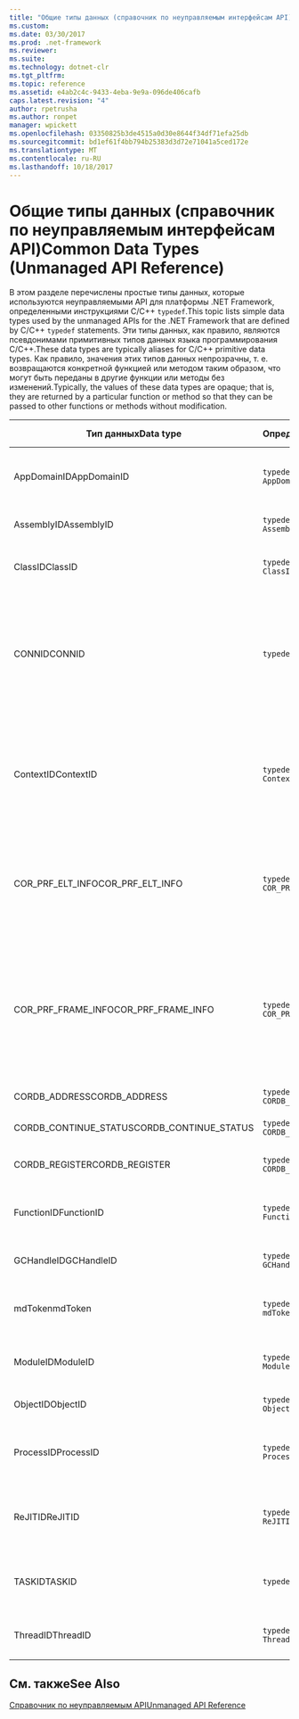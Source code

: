 ```yaml
---
title: "Общие типы данных (справочник по неуправляемым интерфейсам API)"
ms.custom: 
ms.date: 03/30/2017
ms.prod: .net-framework
ms.reviewer: 
ms.suite: 
ms.technology: dotnet-clr
ms.tgt_pltfrm: 
ms.topic: reference
ms.assetid: e4ab2c4c-9433-4eba-9e9a-096de406cafb
caps.latest.revision: "4"
author: rpetrusha
ms.author: ronpet
manager: wpickett
ms.openlocfilehash: 03350825b3de4515a0d30e8644f34df71efa25db
ms.sourcegitcommit: bd1ef61f4bb794b25383d3d72e71041a5ced172e
ms.translationtype: MT
ms.contentlocale: ru-RU
ms.lasthandoff: 10/18/2017
---
```

# <a name="common-data-types-unmanaged-api-reference"></a><span data-ttu-id="7e078-102">Общие типы данных (справочник по неуправляемым интерфейсам API)</span><span class="sxs-lookup"><span data-stu-id="7e078-102">Common Data Types (Unmanaged API Reference)</span></span>
<span data-ttu-id="7e078-103">В этом разделе перечислены простые типы данных, которые используются неуправляемыми API для платформы .NET Framework, определенными инструкциями C/C++ `typedef`.</span><span class="sxs-lookup"><span data-stu-id="7e078-103">This topic lists simple data types used by the unmanaged APIs for the .NET Framework that are defined by C/C++ `typedef` statements.</span></span> <span data-ttu-id="7e078-104">Эти типы данных, как правило, являются псевдонимами примитивных типов данных языка программирования C/C++.</span><span class="sxs-lookup"><span data-stu-id="7e078-104">These data types are typically aliases for C/C++ primitive data types.</span></span> <span data-ttu-id="7e078-105">Как правило, значения этих типов данных непрозрачны, т. е. возвращаются конкретной функцией или методом таким образом, что могут быть переданы в другие функции или методы без изменений.</span><span class="sxs-lookup"><span data-stu-id="7e078-105">Typically, the values of these data types are opaque; that is, they are returned by a particular function or method so that they can be passed to other functions or methods without modification.</span></span>  
  
|<span data-ttu-id="7e078-106">Тип данных</span><span class="sxs-lookup"><span data-stu-id="7e078-106">Data type</span></span>|<span data-ttu-id="7e078-107">Определение</span><span class="sxs-lookup"><span data-stu-id="7e078-107">Definition</span></span>|<span data-ttu-id="7e078-108">Определен в</span><span class="sxs-lookup"><span data-stu-id="7e078-108">Defined in</span></span>|<span data-ttu-id="7e078-109">Описание</span><span class="sxs-lookup"><span data-stu-id="7e078-109">Description</span></span>|  
|---------------|----------------|----------------|-----------------|  
|<span data-ttu-id="7e078-110">AppDomainID</span><span class="sxs-lookup"><span data-stu-id="7e078-110">AppDomainID</span></span>|`typedef UINT_PTR AppDomainID;`|<span data-ttu-id="7e078-111">corprof.h</span><span class="sxs-lookup"><span data-stu-id="7e078-111">corprof.h</span></span>|<span data-ttu-id="7e078-112">Идентификатор домена приложения.</span><span class="sxs-lookup"><span data-stu-id="7e078-112">The identifier of an application domain.</span></span>|  
|<span data-ttu-id="7e078-113">AssemblyID</span><span class="sxs-lookup"><span data-stu-id="7e078-113">AssemblyID</span></span>|`typedef UINT_PTR AssemblyID;`|<span data-ttu-id="7e078-114">corprof.h</span><span class="sxs-lookup"><span data-stu-id="7e078-114">corprof.h</span></span>|<span data-ttu-id="7e078-115">Идентификатор сборки.</span><span class="sxs-lookup"><span data-stu-id="7e078-115">The identifier of an assembly.</span></span>|  
|<span data-ttu-id="7e078-116">ClassID</span><span class="sxs-lookup"><span data-stu-id="7e078-116">ClassID</span></span>|`typedef UINT_PTR ClassID;`|<span data-ttu-id="7e078-117">corprof.h</span><span class="sxs-lookup"><span data-stu-id="7e078-117">corprof.h</span></span>|<span data-ttu-id="7e078-118">Идентификатор управляемого класса.</span><span class="sxs-lookup"><span data-stu-id="7e078-118">The identifier of a managed class.</span></span>|  
|<span data-ttu-id="7e078-119">CONNID</span><span class="sxs-lookup"><span data-stu-id="7e078-119">CONNID</span></span>|`typedef DWORD CONNID;`|<span data-ttu-id="7e078-120">cordebug.h, mscoree.h</span><span class="sxs-lookup"><span data-stu-id="7e078-120">cordebug.h, mscoree.h</span></span>|<span data-ttu-id="7e078-121">Идентификатор подключения для потока, подключенного к экземпляру Microsoft SQL Server.</span><span class="sxs-lookup"><span data-stu-id="7e078-121">The connection identifier for a thread that is connected to an instance of Microsoft SQL Server.</span></span>|  
|<span data-ttu-id="7e078-122">ContextID</span><span class="sxs-lookup"><span data-stu-id="7e078-122">ContextID</span></span>|`typedef UINT_PTR ContextID;`|<span data-ttu-id="7e078-123">corprof.h</span><span class="sxs-lookup"><span data-stu-id="7e078-123">corprof.h</span></span>|<span data-ttu-id="7e078-124">Идентификатор контекста, связанного с определенным управляемым потоком.</span><span class="sxs-lookup"><span data-stu-id="7e078-124">The identifier of the context associated with a particular managed thread.</span></span>|  
|<span data-ttu-id="7e078-125">COR_PRF_ELT_INFO</span><span class="sxs-lookup"><span data-stu-id="7e078-125">COR_PRF_ELT_INFO</span></span>|`typedef UINT_PTR COR_PRF_ELT_INFO;`|<span data-ttu-id="7e078-126">corprof.h</span><span class="sxs-lookup"><span data-stu-id="7e078-126">corprof.h</span></span>|<span data-ttu-id="7e078-127">Непрозрачный дескриптор, представляющий сведения об определенном кадре стека.</span><span class="sxs-lookup"><span data-stu-id="7e078-127">An opaque handle that represents information about a particular stack frame.</span></span>|  
|<span data-ttu-id="7e078-128">COR_PRF_FRAME_INFO</span><span class="sxs-lookup"><span data-stu-id="7e078-128">COR_PRF_FRAME_INFO</span></span>|`typedef UINT_PTR COR_PRF_FRAME_INFO;`|<span data-ttu-id="7e078-129">corprof.h</span><span class="sxs-lookup"><span data-stu-id="7e078-129">corprof.h</span></span>|<span data-ttu-id="7e078-130">Непрозрачный дескриптор, который указывает на кадр стека.</span><span class="sxs-lookup"><span data-stu-id="7e078-130">An opaque handle that points to a stack frame.</span></span> <span data-ttu-id="7e078-131">Допускается только при обратном вызове, к которому он передается.</span><span class="sxs-lookup"><span data-stu-id="7e078-131">It is valid only during the callback to which it is passed.</span></span>|  
|<span data-ttu-id="7e078-132">CORDB_ADDRESS</span><span class="sxs-lookup"><span data-stu-id="7e078-132">CORDB_ADDRESS</span></span>|`typedef ULONG64 CORDB_ADDRESS;`|<span data-ttu-id="7e078-133">cordebug.h</span><span class="sxs-lookup"><span data-stu-id="7e078-133">cordebug.h</span></span>|<span data-ttu-id="7e078-134">Адрес в памяти.</span><span class="sxs-lookup"><span data-stu-id="7e078-134">An address in memory.</span></span>|  
|<span data-ttu-id="7e078-135">CORDB_CONTINUE_STATUS</span><span class="sxs-lookup"><span data-stu-id="7e078-135">CORDB_CONTINUE_STATUS</span></span>|`typedef DWORD CORDB_CONTINUE_STATUS;`|<span data-ttu-id="7e078-136">cordebug.h</span><span class="sxs-lookup"><span data-stu-id="7e078-136">cordebug.h</span></span>|<span data-ttu-id="7e078-137">Состояние продолжения.</span><span class="sxs-lookup"><span data-stu-id="7e078-137">The continuation status.</span></span>|  
|<span data-ttu-id="7e078-138">CORDB_REGISTER</span><span class="sxs-lookup"><span data-stu-id="7e078-138">CORDB_REGISTER</span></span>|`typedef ULONG64 CORDB_REGISTER;`|<span data-ttu-id="7e078-139">cordebug.h</span><span class="sxs-lookup"><span data-stu-id="7e078-139">cordebug.h</span></span>|<span data-ttu-id="7e078-140">Значение регистра ЦП.</span><span class="sxs-lookup"><span data-stu-id="7e078-140">The value of a CPU register.</span></span>|  
|<span data-ttu-id="7e078-141">FunctionID</span><span class="sxs-lookup"><span data-stu-id="7e078-141">FunctionID</span></span>|`typedef UINT_PTR FunctionID;`|<span data-ttu-id="7e078-142">corprof.h</span><span class="sxs-lookup"><span data-stu-id="7e078-142">corprof.h</span></span>|<span data-ttu-id="7e078-143">Идентификатор функции или метода.</span><span class="sxs-lookup"><span data-stu-id="7e078-143">The identifier of a function or method.</span></span>|  
|<span data-ttu-id="7e078-144">GCHandleID</span><span class="sxs-lookup"><span data-stu-id="7e078-144">GCHandleID</span></span>|`typedef UINT_PTR GCHandleID;`|<span data-ttu-id="7e078-145">corprof.h</span><span class="sxs-lookup"><span data-stu-id="7e078-145">corprof.h</span></span>|<span data-ttu-id="7e078-146">Обработчик сборки мусора.</span><span class="sxs-lookup"><span data-stu-id="7e078-146">A garbage collection handle.</span></span>|  
|<span data-ttu-id="7e078-147">mdToken</span><span class="sxs-lookup"><span data-stu-id="7e078-147">mdToken</span></span>|`typedef UINT32 mdToken;`|<span data-ttu-id="7e078-148">corprof.h</span><span class="sxs-lookup"><span data-stu-id="7e078-148">corprof.h</span></span>|<span data-ttu-id="7e078-149">Токен метаданных (строка в таблице метаданных).</span><span class="sxs-lookup"><span data-stu-id="7e078-149">A   metadata token (a row in a metadata table).</span></span>|  
|<span data-ttu-id="7e078-150">ModuleID</span><span class="sxs-lookup"><span data-stu-id="7e078-150">ModuleID</span></span>|`typedef UINT_PTR ModuleID;`|<span data-ttu-id="7e078-151">corprof.h</span><span class="sxs-lookup"><span data-stu-id="7e078-151">corprof.h</span></span>|<span data-ttu-id="7e078-152">Идентификатор модуля сборки.</span><span class="sxs-lookup"><span data-stu-id="7e078-152">The identifier of an assembly module.</span></span>|  
|<span data-ttu-id="7e078-153">ObjectID</span><span class="sxs-lookup"><span data-stu-id="7e078-153">ObjectID</span></span>|`typedef UINT_PTR ObjectID;`|<span data-ttu-id="7e078-154">corprof.h</span><span class="sxs-lookup"><span data-stu-id="7e078-154">corprof.h</span></span>|<span data-ttu-id="7e078-155">Идентификатор объекта.</span><span class="sxs-lookup"><span data-stu-id="7e078-155">The identifier of an object.</span></span>|  
|<span data-ttu-id="7e078-156">ProcessID</span><span class="sxs-lookup"><span data-stu-id="7e078-156">ProcessID</span></span>|`typedef UINT_PTR ProcessID;`|<span data-ttu-id="7e078-157">corprof.h</span><span class="sxs-lookup"><span data-stu-id="7e078-157">corprof.h</span></span>|<span data-ttu-id="7e078-158">Идентификатор управляемого процесса.</span><span class="sxs-lookup"><span data-stu-id="7e078-158">The identifier of a managed process.</span></span>|  
|<span data-ttu-id="7e078-159">ReJITID</span><span class="sxs-lookup"><span data-stu-id="7e078-159">ReJITID</span></span>|`typedef UINT_PTR ReJITID;`|<span data-ttu-id="7e078-160">corprof.h</span><span class="sxs-lookup"><span data-stu-id="7e078-160">corprof.h</span></span>|<span data-ttu-id="7e078-161">Идентификатор функции, откомпилированной по требованию.</span><span class="sxs-lookup"><span data-stu-id="7e078-161">The identifier of a jitted function.</span></span>|  
|<span data-ttu-id="7e078-162">TASKID</span><span class="sxs-lookup"><span data-stu-id="7e078-162">TASKID</span></span>|`typedef UINT64 TASKID;`|<span data-ttu-id="7e078-163">cordebug.h, mscoree.h</span><span class="sxs-lookup"><span data-stu-id="7e078-163">cordebug.h, mscoree.h</span></span>|<span data-ttu-id="7e078-164">Идентификатор [ICLRTask](../../../docs/framework/unmanaged-api/hosting/iclrtask-interface.md) экземпляра.</span><span class="sxs-lookup"><span data-stu-id="7e078-164">The identifier of an [ICLRTask](../../../docs/framework/unmanaged-api/hosting/iclrtask-interface.md) instance.</span></span>|  
|<span data-ttu-id="7e078-165">ThreadID</span><span class="sxs-lookup"><span data-stu-id="7e078-165">ThreadID</span></span>|`typedef UINT_PTR ThreadID;`|<span data-ttu-id="7e078-166">corprof.h</span><span class="sxs-lookup"><span data-stu-id="7e078-166">corprof.h</span></span>|<span data-ttu-id="7e078-167">Идентификатор управляемого потока.</span><span class="sxs-lookup"><span data-stu-id="7e078-167">The identifier of a managed thread.</span></span>|  
  
## <a name="see-also"></a><span data-ttu-id="7e078-168">См. также</span><span class="sxs-lookup"><span data-stu-id="7e078-168">See Also</span></span>  
 [<span data-ttu-id="7e078-169">Справочник по неуправляемым API</span><span class="sxs-lookup"><span data-stu-id="7e078-169">Unmanaged API Reference</span></span>](../../../docs/framework/unmanaged-api/index.md)
